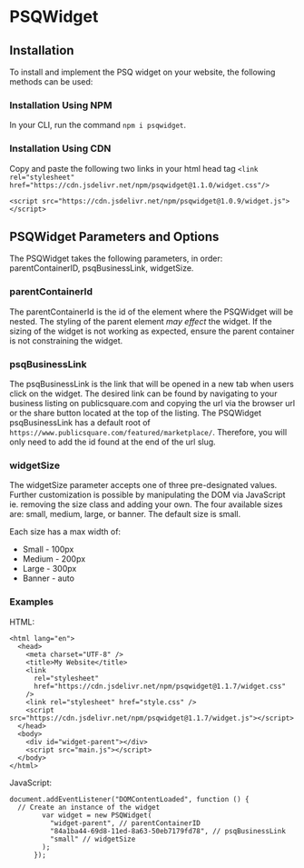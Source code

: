 # PSQWidget
## Installation
To install and implement the PSQ widget on your website, the following methods can be used:

### Installation Using NPM
In your CLI, run the command `npm i psqwidget`. 

### Installation Using CDN
Copy and paste the following two links in your html head tag 
`<link rel="stylesheet" href="https://cdn.jsdelivr.net/npm/psqwidget@1.1.0/widget.css"/>`

`<script src="https://cdn.jsdelivr.net/npm/psqwidget@1.0.9/widget.js"></script>`

## PSQWidget Parameters and Options
The PSQWidget takes the following parameters, in order: parentContainerID, psqBusinessLink, widgetSize.

### parentContainerId
The parentContainerId is the id of the element where the PSQWidget will be nested. The styling of the parent element _may effect_ the widget. If the sizing of the widget is not working as expected, ensure the parent container is not constraining the widget. 

### psqBusinessLink
The psqBusinessLink is the link that will be opened in a new tab when users click on the widget. The desired link can be found by navigating to your business listing on publicsquare.com and copying the url via the browser url or the share button located at the top of the listing. The PSQWidget psqBusinessLink has a default root of `https://www.publicsquare.com/featured/marketplace/`. Therefore, you will only need to add the id found at the end of the url slug. 

### widgetSize
The widgetSize parameter accepts one of three pre-designated values. Further customization is possible by manipulating the DOM via JavaScript ie. removing the size class and adding your own. The four available sizes are: small, medium, large, or banner. The default size is small. 

Each size has a max width of:
- Small - 100px
- Medium - 200px
- Large - 300px
- Banner - auto

### Examples 
HTML:
```
<html lang="en">
  <head>
    <meta charset="UTF-8" />
    <title>My Website</title>
    <link
      rel="stylesheet"
      href="https://cdn.jsdelivr.net/npm/psqwidget@1.1.7/widget.css"
    />
    <link rel="stylesheet" href="style.css" />
    <script src="https://cdn.jsdelivr.net/npm/psqwidget@1.1.7/widget.js"></script>
  </head>
  <body>
    <div id="widget-parent"></div>
    <script src="main.js"></script>
  </body>
</html>

```
JavaScript:
```
document.addEventListener("DOMContentLoaded", function () {
  // Create an instance of the widget
        var widget = new PSQWidget(
          "widget-parent", // parentContainerID
          "84a1ba44-69d8-11ed-8a63-50eb7179fd78", // psqBusinessLink
          "small" // widgetSize
        );
      });
```